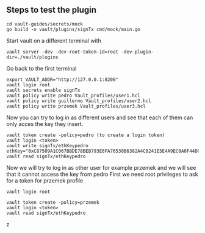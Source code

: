 ## Steps to test the plugin
```
cd vault-guides/secrets/mock
go build -o vault/plugins/signTx cmd/mock/main.go
```

Start vault on a different terminal with 
```
vault server -dev -dev-root-token-id=root -dev-plugin-dir=./vault/plugins
```
Go back to the first terminal
```
export VAULT_ADDR="http://127.0.0.1:8200"
vault login root
vault secrets enable signTx
vault policy write pedro Vault_profiles/user1.hcl 
vault policy write guillermo Vault_profiles/user2.hcl 
vault policy write przemek Vault_profiles/user3.hcl
```

Now you can try to log in as different users and see that each of them can only acces the key they insert.
```
vault token create -policy=pedro (to create a login token)
vault login <token>
vault write signTx/ethKeypedro ethKey="0xC87509A1C067BBDE78BEB793E6FA76530B6382A4C0241E5E4A9EC0A0F44DC0D3"
vault read signTx/ethKeypedro
```


Now we will try to log in as other user for example przemek and we will see that it cannot access the key from pedro
First we need root privileges to ask for a token for przemek profile
```
vault login root
```
```
vault token create -policy=przemek
vault login <token>
vault read signTx/ethKeypedro
```
z